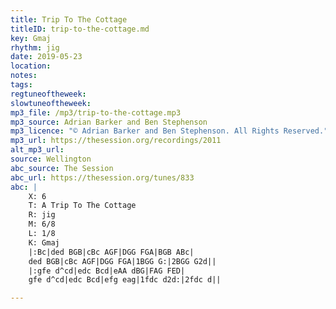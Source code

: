 ```yaml
---
title: Trip To The Cottage
titleID: trip-to-the-cottage.md
key: Gmaj
rhythm: jig
date: 2019-05-23
location:
notes:
tags:
regtuneoftheweek:
slowtuneoftheweek:
mp3_file: /mp3/trip-to-the-cottage.mp3
mp3_source: Adrian Barker and Ben Stephenson
mp3_licence: "© Adrian Barker and Ben Stephenson. All Rights Reserved."
mp3_url: https://thesession.org/recordings/2011
alt_mp3_url:
source: Wellington
abc_source: The Session
abc_url: https://thesession.org/tunes/833
abc: |
    X: 6
    T: A Trip To The Cottage
    R: jig
    M: 6/8
    L: 1/8
    K: Gmaj
    |:Bc|ded BGB|cBc AGF|DGG FGA|BGB ABc|
    ded BGB|cBc AGF|DGG FGA|1BGG G:|2BGG G2d||
    |:gfe d^cd|edc Bcd|eAA dBG|FAG FED|
    gfe d^cd|edc Bcd|efg eag|1fdc d2d:|2fdc d||

---
```

